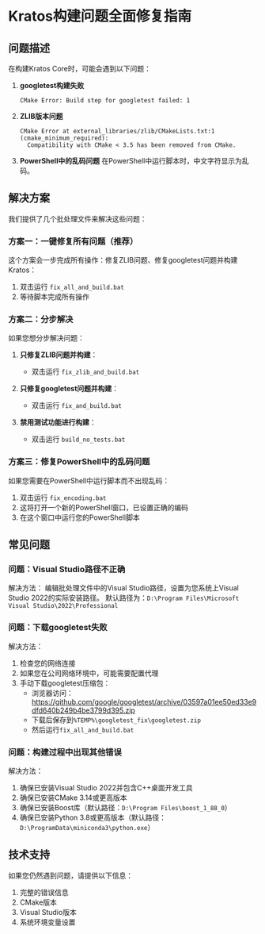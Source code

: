 # Kratos构建问题全面修复指南

## 问题描述

在构建Kratos Core时，可能会遇到以下问题：

1. **googletest构建失败**
   ```
   CMake Error: Build step for googletest failed: 1
   ```

2. **ZLIB版本问题**
   ```
   CMake Error at external_libraries/zlib/CMakeLists.txt:1 (cmake_minimum_required):
     Compatibility with CMake < 3.5 has been removed from CMake.
   ```

3. **PowerShell中的乱码问题**
   在PowerShell中运行脚本时，中文字符显示为乱码。

## 解决方案

我们提供了几个批处理文件来解决这些问题：

### 方案一：一键修复所有问题（推荐）

这个方案会一步完成所有操作：修复ZLIB问题、修复googletest问题并构建Kratos：

1. 双击运行 `fix_all_and_build.bat`
2. 等待脚本完成所有操作

### 方案二：分步解决

如果您想分步解决问题：

1. **只修复ZLIB问题并构建**：
   - 双击运行 `fix_zlib_and_build.bat`

2. **只修复googletest问题并构建**：
   - 双击运行 `fix_and_build.bat`

3. **禁用测试功能进行构建**：
   - 双击运行 `build_no_tests.bat`

### 方案三：修复PowerShell中的乱码问题

如果您需要在PowerShell中运行脚本而不出现乱码：

1. 双击运行 `fix_encoding.bat`
2. 这将打开一个新的PowerShell窗口，已设置正确的编码
3. 在这个窗口中运行您的PowerShell脚本

## 常见问题

### 问题：Visual Studio路径不正确

解决方法：
编辑批处理文件中的Visual Studio路径，设置为您系统上Visual Studio 2022的实际安装路径。
默认路径为：`D:\Program Files\Microsoft Visual Studio\2022\Professional`

### 问题：下载googletest失败

解决方法：
1. 检查您的网络连接
2. 如果您在公司网络环境中，可能需要配置代理
3. 手动下载googletest压缩包：
   - 浏览器访问：https://github.com/google/googletest/archive/03597a01ee50ed33e9dfd640b249b4be3799d395.zip
   - 下载后保存到`%TEMP%\googletest_fix\googletest.zip`
   - 然后运行`fix_all_and_build.bat`

### 问题：构建过程中出现其他错误

解决方法：
1. 确保已安装Visual Studio 2022并包含C++桌面开发工具
2. 确保已安装CMake 3.14或更高版本
3. 确保已安装Boost库（默认路径：`D:\Program Files\boost_1_88_0`）
4. 确保已安装Python 3.8或更高版本（默认路径：`D:\ProgramData\miniconda3\python.exe`）

## 技术支持

如果您仍然遇到问题，请提供以下信息：

1. 完整的错误信息
2. CMake版本
3. Visual Studio版本
4. 系统环境变量设置 